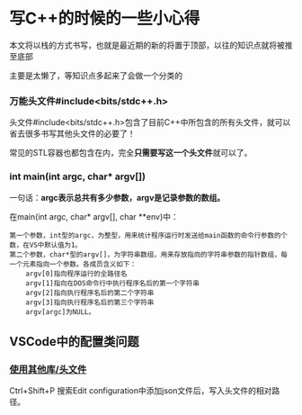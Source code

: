 # 写C++的时候的一些小心得
本文将以栈的方式书写，也就是最近期的新的将置于顶部，以往的知识点就将被推至底部

主要是太懒了，等知识点多起来了会做一个分类的

### 万能头文件#include<bits/stdc++.h>
头文件#include<bits/stdc++.h>包含了目前C++中所包含的所有头文件，就可以省去很多书写其他头文件的必要了！

常见的STL容器也都包含在内，完全**只需要写这一个头文件**就可以了。


### int main(int argc, char* argv[])
一句话：**argc表示总共有多少参数，argv是记录参数的数组。**

在main(int argc, char* argv[], char **env)中：
    
    第一个参数，int型的argc，为整型，用来统计程序运行时发送给main函数的命令行参数的个数，在VS中默认值为1。 
    第二个参数，char*型的argv[]，为字符串数组，用来存放指向的字符串参数的指针数组，每一个元素指向一个参数。各成员含义如下： 
        argv[0]指向程序运行的全路径名 
        argv[1]指向在DOS命令行中执行程序名后的第一个字符串 
        argv[2]指向执行程序名后的第二个字符串 
        argv[3]指向执行程序名后的第三个字符串 
        argv[argc]为NULL。

## VSCode中的配置类问题
### [使用其他库/头文件](https://blog.csdn.net/cbc000/article/details/80670413)
Ctrl+Shift+P 搜索Edit configuration中添加json文件后，写入头文件的相对路径。

